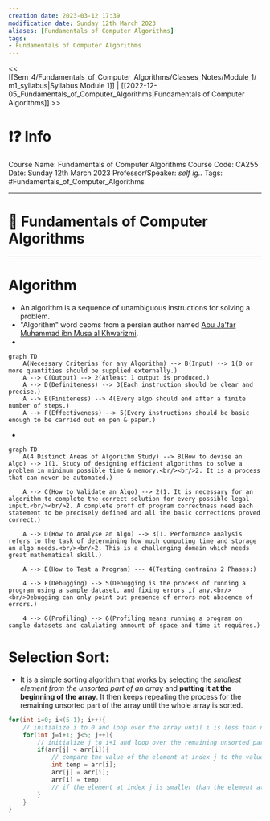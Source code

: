 ```yaml
---
creation date: 2023-03-12 17:39
modification date: Sunday 12th March 2023
aliases: [Fundamentals of Computer Algorithms]
tags: 
- Fundamentals of Computer Algorithms
---
```


<< [[Sem_4/Fundamentals_of_Computer_Algorithms/Classes_Notes/Module_1/m1_syllabus|Syllabus Module 1]] | [[2022-12-05_Fundamentals_of_Computer_Algorithms|Fundamentals of Computer Algorithms]] >>

# ❗❓ Info
Course Name: Fundamentals of Computer Algorithms
Course Code: CA255
Date: Sunday 12th March 2023
Professor/Speaker: *self ig..*
Tags: #Fundamentals_of_Computer_Algorithms

---
# 📑 Fundamentals of Computer Algorithms

---
# **Algorithm**
- An algorithm is a sequence of unambiguous instructions for solving a problem.
- "Algorithm" word ceoms from a persian author named [Abu Ja'far Muhammad ibn Musa al Khwarizmi](https://en.wikipedia.org/wiki/Muhammad_ibn_Musa_al-Khwarizmi).
-
```mermaid
graph TD
    A(Necessary Criterias for any Algorithm) --> B(Input) --> 1(0 or more quantities should be supplied externally.)
    A --> C(Output) --> 2(Atleast 1 output is produced.)
    A --> D(Definiteness) --> 3(Each instruction should be clear and precise.)
    A --> E(Finiteness) --> 4(Every algo should end after a finite number of steps.)
    A --> F(Effectiveness) --> 5(Every instructions should be basic enough to be carried out on pen & paper.)
```
- 
```mermaid
graph TD
    A(4 Distinct Areas of Algorithm Study) --> B(How to devise an Algo) --> 1(1. Study of designing efficient algorithms to solve a problem in minimum possible time & memory.<br/><br/>2. It is a process that can never be automated.)
    
    A --> C(How to Validate an Algo) --> 2(1. It is necessary for an algorithm to complete the correct solution for every possible legal input.<br/><br/>2. A complete proff of program correctness need each statement to be precisely defined and all the basic corrections proved correct.)
    
    A --> D(How to Analyse an Algo) --> 3(1. Performance analysis refers to the task of determining how much computing time and storage an algo needs.<br/><br/>2. This is a challenging domain which needs great mathematical skill.)
    
    A --> E(How to Test a Program) --- 4(Testing contrains 2 Phases:)
    
    4 --> F(Debugging) --> 5(Debugging is the process of running a program using a sample dataset, and fixing errors if any.<br/><br/>Debugging can only point out presence of errors not abscence of errors.)
    
    4 --> G(Profiling) --> 6(Profiling means running a program on sample datasets and calulating ammount of space and time it requires.)
```

# **Selection Sort:**
- It is a simple sorting algorithm that works by selecting the *smallest element from the unsorted part of an array* and **putting it at the beginning of the array**. It then keeps repeating the process for the remaining unsorted part of the array until the whole array is sorted.
```java
for(int i=0; i<(5-1); i++){
    // initialize i to 0 and loop over the array until i is less than n-1
    for(int j=i+1; j<5; j++){
        // initialize j to i+1 and loop over the remaining unsorted part of the array until j is less than n
        if(arr[j] < arr[i]){
            // compare the value of the element at index j to the value of the element at index i
            int temp = arr[i];
            arr[j] = arr[i];
            arr[i] = temp;
            // if the element at index j is smaller than the element at index i, swap their positions in the array
        }
    }
}
```

